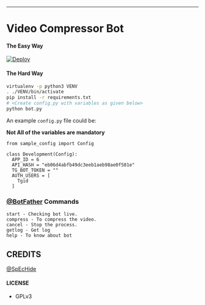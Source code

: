 ---

# Video Compressor Bot

#### The Easy Way

  [![Deploy](https://www.herokucdn.com/deploy/button.svg)](https://heroku.com/deploy?template=https://github.com/bughunter0/TG-FileCompressor-Bot)

#### The Hard Way

```sh
virtualenv -p python3 VENV
. ./VENV/bin/activate
pip install -r requirements.txt
# <Create config.py with variables as given below>
python bot.py
```

An example `config.py` file could be:

**Not All of the variables are mandatory**

```python3
from sample_config import Config

class Development(Config):
  APP_ID = 6
  API_HASH = "eb06d4abfb49dc3eeb1aeb98ae0f581e"
  TG_BOT_TOKEN = ""
  AUTH_USERS = [
    Tgid
  ]
```

### [@BotFather](https://telegram.dog/BotFather) Commands

```
start - Checking bot live.
compress - To compress the video.
cancel - Stop the process.
getlog - Get log
help - To know about bot
```
## CREDITS

[@SpEcHide](https://github.com/spechide/publicleech)

#### LICENSE
- GPLv3
